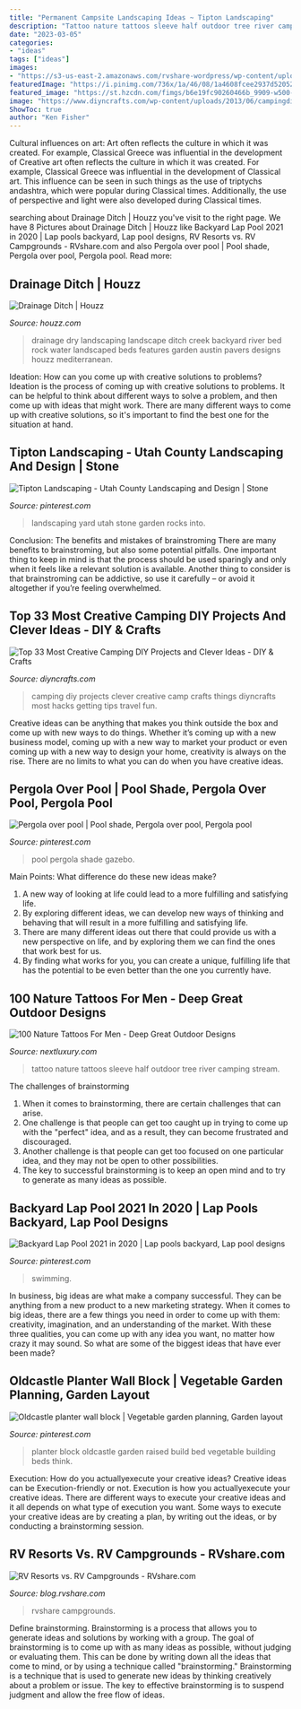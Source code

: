 ```yaml
---
title: "Permanent Campsite Landscaping Ideas ~ Tipton Landscaping"
description: "Tattoo nature tattoos sleeve half outdoor tree river camping stream"
date: "2023-03-05"
categories:
- "ideas"
tags: ["ideas"]
images:
- "https://s3-us-east-2.amazonaws.com/rvshare-wordpress/wp-content/uploads/2015/06/22164919/BT_LotLandscaping_edit-e1435670564566.jpeg"
featuredImage: "https://i.pinimg.com/736x/1a/46/08/1a4608fcee2937d52052f62baaace41b--gazebo-ideas-pool-ideas.jpg"
featured_image: "https://st.hzcdn.com/fimgs/b6e19fc90260466b_9909-w500-h666-b0-p0--mediterranean-landscape.jpg"
image: "https://www.diyncrafts.com/wp-content/uploads/2013/06/campingdiyfb.jpg"
ShowToc: true
author: "Ken Fisher"
---
```



Cultural influences on art: Art often reflects the culture in which it was created. For example, Classical Greece was influential in the development of
Creative art often reflects the culture in which it was created. For example, Classical Greece was influential in the development of Classical art. This influence can be seen in such things as the use of triptychs andashtra, which were popular during Classical times. Additionally, the use of perspective and light were also developed during Classical times.

	

		
searching about Drainage Ditch | Houzz you've visit to the right page. We have 8 Pictures about Drainage Ditch | Houzz like Backyard Lap Pool 2021 in 2020 | Lap pools backyard, Lap pool designs, RV Resorts vs. RV Campgrounds - RVshare.com and also Pergola over pool | Pool shade, Pergola over pool, Pergola pool. Read more:
		
    
## Drainage Ditch | Houzz

<img loading=lazy src="https://st.hzcdn.com/fimgs/b6e19fc90260466b_9909-w500-h666-b0-p0--mediterranean-landscape.jpg" onerror="this.onerror=null;this.src='https://tse2.mm.bing.net/th?id=OIP.EF4WRUFcOZrwX-i8WpN-5QHaJ3&amp;pid=15.1';" alt="Drainage Ditch | Houzz">

_Source: houzz.com_

>drainage dry landscaping landscape ditch creek backyard river bed rock water landscaped beds features garden austin pavers designs houzz mediterranean. 

	

Ideation: How can you come up with creative solutions to problems?
Ideation is the process of coming up with creative solutions to problems. It can be helpful to think about different ways to solve a problem, and then come up with ideas that might work. There are many different ways to come up with creative solutions, so it's important to find the best one for the situation at hand.

    
## Tipton Landscaping - Utah County Landscaping And Design | Stone

<img loading=lazy src="https://i.pinimg.com/originals/8f/5d/bb/8f5dbba50097bb2a8e7bcc3e900d6c22.jpg" onerror="this.onerror=null;this.src='https://tse2.mm.bing.net/th?id=OIP.FC7Apk95EMbe4WLS9MBp7QHaJ6&amp;pid=15.1';" alt="Tipton Landscaping - Utah County Landscaping and Design | Stone">

_Source: pinterest.com_

>landscaping yard utah stone garden rocks into. 

	

Conclusion: The benefits and mistakes of brainstroming
There are many benefits to brainstroming, but also some potential pitfalls. One important thing to keep in mind is that the process should be used sparingly and only when it feels like a relevant solution is available. Another thing to consider is that brainstroming can be addictive, so use it carefully – or avoid it altogether if you’re feeling overwhelmed.

    
## Top 33 Most Creative Camping DIY Projects And Clever Ideas - DIY &amp; Crafts

<img loading=lazy src="https://www.diyncrafts.com/wp-content/uploads/2013/06/campingdiyfb.jpg" onerror="this.onerror=null;this.src='https://tse2.mm.bing.net/th?id=OIP.J4p72o0YPCF4untOsVuaXgHaFj&amp;pid=15.1';" alt="Top 33 Most Creative Camping DIY Projects and Clever Ideas - DIY &amp; Crafts">

_Source: diyncrafts.com_

>camping diy projects clever creative camp crafts things diyncrafts most hacks getting tips travel fun. 

	

Creative ideas can be anything that makes you think outside the box and come up with new ways to do things. Whether it’s coming up with a new business model, coming up with a new way to market your product or even coming up with a new way to design your home, creativity is always on the rise. There are no limits to what you can do when you have creative ideas.

    
## Pergola Over Pool | Pool Shade, Pergola Over Pool, Pergola Pool

<img loading=lazy src="https://i.pinimg.com/736x/1a/46/08/1a4608fcee2937d52052f62baaace41b--gazebo-ideas-pool-ideas.jpg" onerror="this.onerror=null;this.src='https://tse4.mm.bing.net/th?id=OIP.BMu8ioxA3snin3Nwp5CbnwHaFj&amp;pid=15.1';" alt="Pergola over pool | Pool shade, Pergola over pool, Pergola pool">

_Source: pinterest.com_

>pool pergola shade gazebo. 

	

Main Points: What difference do these new ideas make?
1. A new way of looking at life could lead to a more fulfilling and satisfying life.
2. By exploring different ideas, we can develop new ways of thinking and behaving that will result in a more fulfilling and satisfying life.
3. There are many different ideas out there that could provide us with a new perspective on life, and by exploring them we can find the ones that work best for us.
4. By finding what works for you, you can create a unique, fulfilling life that has the potential to be even better than the one you currently have.

    
## 100 Nature Tattoos For Men - Deep Great Outdoor Designs

<img loading=lazy src="http://nextluxury.com/wp-content/uploads/males-tattoo-of-watercolor-style-lazy-river-half-sleeve.jpg" onerror="this.onerror=null;this.src='https://tse2.mm.bing.net/th?id=OIP.KKt8Co412htHk2137M3wwgAAAA&amp;pid=15.1';" alt="100 Nature Tattoos For Men - Deep Great Outdoor Designs">

_Source: nextluxury.com_

>tattoo nature tattoos sleeve half outdoor tree river camping stream. 

	

The challenges of brainstorming
1. When it comes to brainstorming, there are certain challenges that can arise.
2. One challenge is that people can get too caught up in trying to come up with the "perfect" idea, and as a result, they can become frustrated and discouraged.
3. Another challenge is that people can get too focused on one particular idea, and they may not be open to other possibilities.
4. The key to successful brainstorming is to keep an open mind and to try to generate as many ideas as possible.

    
## Backyard Lap Pool 2021 In 2020 | Lap Pools Backyard, Lap Pool Designs

<img loading=lazy src="https://i.pinimg.com/originals/34/c9/5b/34c95b1b80ee659fc6dc4a66e732f3b6.jpg" onerror="this.onerror=null;this.src='https://tse4.mm.bing.net/th?id=OIP.mZRt6TGWH_G_0WiBVQ9erAHaLI&amp;pid=15.1';" alt="Backyard Lap Pool 2021 in 2020 | Lap pools backyard, Lap pool designs">

_Source: pinterest.com_

>swimming. 

	

In business, big ideas are what make a company successful. They can be anything from a new product to a new marketing strategy. When it comes to big ideas, there are a few things you need in order to come up with them: creativity, imagination, and an understanding of the market. With these three qualities, you can come up with any idea you want, no matter how crazy it may sound. So what are some of the biggest ideas that have ever been made?

    
## Oldcastle Planter Wall Block | Vegetable Garden Planning, Garden Layout

<img loading=lazy src="https://i.pinimg.com/736x/a2/a8/5c/a2a85c1276848a24394b80fdb712eb9e.jpg" onerror="this.onerror=null;this.src='https://tse1.mm.bing.net/th?id=OIP.7AcCbkr1s7uppXNX96cSfgHaIS&amp;pid=15.1';" alt="Oldcastle planter wall block | Vegetable garden planning, Garden layout">

_Source: pinterest.com_

>planter block oldcastle garden raised build bed vegetable building beds think. 

	

Execution: How do you actuallyexecute your creative ideas?
Creative ideas can be Execution-friendly or not. Execution is how you actuallyexecute your creative ideas. There are different ways to execute your creative ideas and it all depends on what type of execution you want. Some ways to execute your creative ideas are by creating a plan, by writing out the ideas, or by conducting a brainstorming session.

    
## RV Resorts Vs. RV Campgrounds - RVshare.com

<img loading=lazy src="https://s3-us-east-2.amazonaws.com/rvshare-wordpress/wp-content/uploads/2015/06/22164919/BT_LotLandscaping_edit-e1435670564566.jpeg" onerror="this.onerror=null;this.src='https://tse2.mm.bing.net/th?id=OIP.Y_kLFGk12-WTrdrg8cqfAAHaE2&amp;pid=15.1';" alt="RV Resorts vs. RV Campgrounds - RVshare.com">

_Source: blog.rvshare.com_

>rvshare campgrounds. 

	

Define brainstorming.
Brainstorming is a process that allows you to generate ideas and solutions by working with a group. The goal of brainstorming is to come up with as many ideas as possible, without judging or evaluating them. This can be done by writing down all the ideas that come to mind, or by using a technique called "brainstorming." Brainstorming is a technique that is used to generate new ideas by thinking creatively about a problem or issue. The key to effective brainstorming is to suspend judgment and allow the free flow of ideas.

